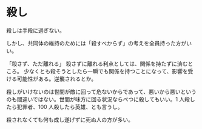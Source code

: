 # 殺し

殺しは手段に過ぎない。

しかし、共同体の維持のためには「殺すべからず」の考えを全員持った方がいい。

「殺さず、ただ離れる」
殺さずに離れる利点としては、関係を持たずに済むところ。
少なくとも殺そうとしたら一瞬でも関係を持つことになって、影響を受ける可能性がある。逆襲されるとか。

殺しがいけないのは世間が敵に回って危ないからであって、悪いから悪いというのも間違いではない。世間が味方に回る状況ならべつに殺してもいい。1 人殺したら犯罪者、100 人殺したら英雄、とも言うし。

殺されなくても何も成し遂げずに死ぬ人の方が多い。
